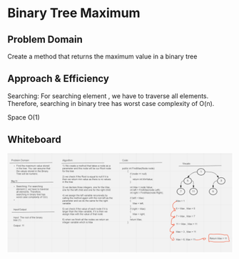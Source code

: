 # Binary Tree Maximum 

## Problem Domain

Create a method that returns the maximum value in a binary tree

## Approach & Efficiency


Searching: For searching element , we have to traverse all elements. Therefore, searching in binary tree has worst case complexity of O(n).

Space O(1)


## Whiteboard

![Whiteboard](./TreeMax.PNG)